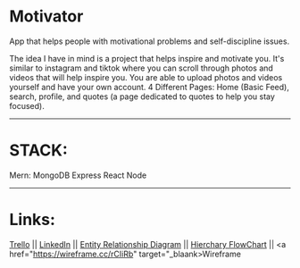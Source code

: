 # Motivator
App that helps people with motivational problems and self-discipline issues.



The idea I have in mind is a project that helps inspire and motivate you. It's similar to instagram and tiktok where you can scroll through photos and videos that will help inspire you.
You are able to upload photos and videos yourself and have your own account.
4 Different Pages: Home (Basic Feed), search, profile, and quotes (a page dedicated to quotes to help you stay focused).

----------------------------------------------------------------------------------------------------------------
# STACK:
Mern:
  MongoDB
  Express
  React
  Node
  
  ----------------------------------------------------------------------------------------------------------------
  
# Links:
<a href="https://trello.com/invite/b/rgbIkz1X/a178aa1c51fdbf170e18373ad186ce7a/motivator-project" target="_blank">Trello</a> ||
<a href="https://www.linkedin.com/in/philippecovington" target="_blank">LinkedIn</a> ||
<a href="https://drive.google.com/file/d/1Sryy0JCHMnIV3vFHOqFVinQQVuVa1J_j/view" target="_blank">Entity Relationship Diagram</a> ||
<a href="https://drive.google.com/file/d/1r-kDc4l6V6Ini3JyTt098-SaRmdc0aSa/view" target="_blank">Hierchary FlowChart</a> ||
<a href="https://wireframe.cc/rCIiRb" target="_blaank>Wireframe</a>
